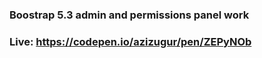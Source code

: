### Boostrap 5.3 admin and permissions panel work 

### Live: https://codepen.io/azizugur/pen/ZEPyNOb